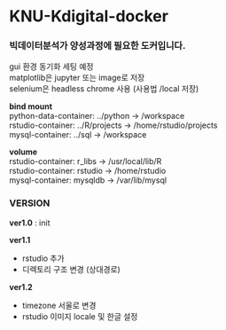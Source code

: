 # KNU-Kdigital-docker 
### 빅데이터분석가 양성과정에 필요한 도커입니다.</br>


gui 환경 동기화 세팅 예정</br>
matplotlib은 jupyter 또는 image로 저장</br>
selenium은 headless chrome 사용 (사용법 /local 저장)</br>


**bind mount**</br>
python-data-container: ../python -> /workspace</br>
rstudio-container: ../R/projects -> /home/rstudio/projects</br>
mysql-container: ../sql -> /workspace</br>

**volume**</br>
rstudio-container: r_libs -> /usr/local/lib/R</br>
rstudio-container: rstudio -> /home/rstudio</br>
mysql-container: mysqldb -> /var/lib/mysql</br>
### VERSION

**ver1.0** : init

**ver1.1**
- rstudio 추가
- 디렉토리 구조 변경 (상대경로)

**ver1.2**
- timezone 서울로 변경
- rstudio 이미지 locale 및 한글 설정